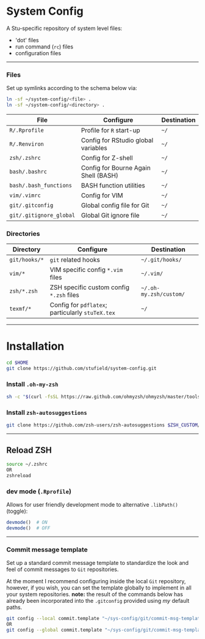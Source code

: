 
# System Config

A Stu-specific repository of system level files:

- 'dot' files
- run command (`rc`) files
- configuration files

----------


### Files

Set up symlinks according to the schema below via:

```bash
ln -sf ~/system-config/<file> .
ln -sf ~/system-config/<directory> .
```


| File                     | Configure                            | Destination |
|--------------------------|--------------------------------------|-------------|
| `R/.Rprofile`            | Profile for `R` start-up             | `~/`        |
| `R/.Renviron`            | Config for RStudio global variables  | `~/`        |
| `zsh/.zshrc`             | Config for Z-shell                   | `~/`        |
| `bash/.bashrc`           | Config for Bourne Again Shell (BASH) | `~/`        |
| `bash/.bash_functions`   | BASH function utilities              | `~/`        |
| `vim/.vimrc`             | Config for VIM                       | `~/`        |
| `git/.gitconfig`         | Global config file for Git           | `~/`        |
| `git/.gitignore_global`  | Global Git ignore file               | `~/`        |


### Directories

| Directory     | Configure                                        | Destination            |
|---------------|--------------------------------------------------|------------------------|
| `git/hooks/*` | `git` related hooks                              | `~/.git/hooks/`        |
| `vim/*`       | VIM specific config `*.vim` files                | `~/.vim/`              |
| `zsh/*.zsh`   | ZSH specific custom config `*.zsh` files         | `~/.oh-my.zsh/custom/` |
| `texmf/*`     | Config for `pdflatex`; particularly `stuTeX.tex` | `~/`                   |

----------


# Installation

```bash
cd $HOME
git clone https://github.com/stufield/system-config.git
```

### Install `.oh-my-zsh`

```bash
sh -c "$(curl -fsSL https://raw.github.com/ohmyzsh/ohmyzsh/master/tools/install.sh)"
```

### Install `zsh-autosuggestions`

```bash
git clone https://github.com/zsh-users/zsh-autosuggestions $ZSH_CUSTOM/plugins/zsh-autosuggestions
```

----------


## Reload ZSH

```bash
source ~/.zshrc
OR
zshreload
```

### dev mode (`.Rprofile`)

Allows for user friendly development mode to alternative `.libPath()`
(toggle):

```r
devmode()  # ON
devmode()  # OFF
```

----------


### Commit message template

Set up a standard commit message template to standardize the look and
feel of commit messages to `Git` repositories.

At the moment I recommend configuring inside the local `Git` repository,
however, if you wish, you can set the template globally to implement in
all your system repositories. 
__note:__ the result of the commands below has
already been incorporated into the `.gitconfig` provided using _my_ 
default paths.

```bash
git config --local commit.template "~/sys-config/git/commit-msg-template"
OR
git config --global commit.template "~/sys-config/git/commit-msg-template"
```

